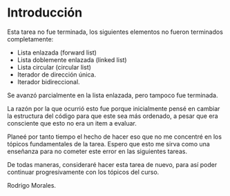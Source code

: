 # Introducción

Esta tarea no fue terminada, los siguientes elementos no fueron terminados completamente:

* Lista enlazada (forward list)
* Lista doblemente enlazada (linked list)
* Lista circular (circular list)
* Iterador de dirección única.
* Iterador bidireccional.

Se avanzó parcialmente en la lista enlazada, pero tampoco fue terminada.

La razón por la que ocurrió esto fue porque inicialmente pensé en cambiar la estructura del código para que este sea más ordenado, a pesar que era consciente que esto no era un item a evaluar.

Planeé por tanto tiempo el hecho de hacer eso que no me concentré en los tópicos fundamentales de la tarea. Espero que esto me sirva como una enseñanza para no cometer este error en las siguientes tareas.

De todas maneras, consideraré hacer esta tarea de nuevo, para así poder continuar progresivamente con los tópicos del curso.

Rodrigo Morales.
